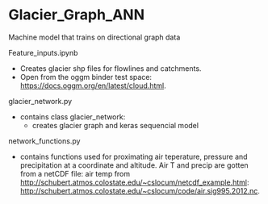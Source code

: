 # Glacier_Graph_ANN
Machine model that trains on directional graph data

Feature_inputs.ipynb
  - Creates glacier shp files for flowlines and catchments. 
  - Open from the oggm binder test space: https://docs.oggm.org/en/latest/cloud.html. 
  
glacier_network.py
  - contains class glacier_network:
    - creates glacier graph and keras sequencial model

network_functions.py
  - contains functions used for proximating air teperature, pressure and precipitation at a coordinate and altitude. Air T and precip are gotten from a netCDF file: air temp from http://schubert.atmos.colostate.edu/~cslocum/netcdf_example.html: http://schubert.atmos.colostate.edu/~cslocum/code/air.sig995.2012.nc. 
